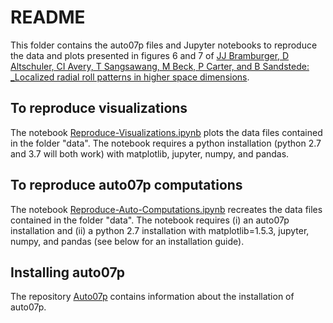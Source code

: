 # README

This folder contains the auto07p files and Jupyter notebooks to reproduce the data and plots presented in figures 6 and 7 of [JJ Bramburger, D Altschuler, CI Avery, T Sangsawang, M Beck, P Carter, and B Sandstede: _Localized radial roll patterns in higher space dimensions](http://www.dam.brown.edu/people/sandsted/publications.html).

## To reproduce visualizations

The notebook [Reproduce-Visualizations.ipynb](Reproduce-Visualizations.ipynb) plots the data files contained in the folder "data". The notebook  requires a python installation (python 2.7 and 3.7 will both work) with matplotlib, jupyter, numpy, and pandas.

## To reproduce auto07p computations

The notebook [Reproduce-Auto-Computations.ipynb](Reproduce-Auto-Computations.ipynb) recreates the data files contained in the folder "data". The notebook requires (i) an auto07p installation and (ii) a python 2.7 installation with matplotlib=1.5.3, jupyter, numpy, and pandas (see below for an installation guide).

## Installing auto07p

The repository [Auto07p](https://github.com/sandstede-lab/Auto07p) contains information about the installation of auto07p.
